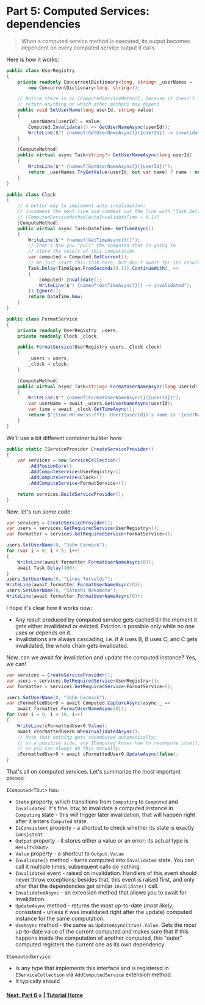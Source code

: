 # Part 5: Computed Services: dependencies

> When a computed service method is executed, its output becomes
> dependent on every computed service output it calls.

Here is how it works:

``` cs --region part05_defineServices --source-file Part05.cs
public class UserRegistry
{
    private readonly ConcurrentDictionary<long, string> _userNames =
        new ConcurrentDictionary<long, string>();

    // Notice there is no [ComputedServiceMethod], because it doesn't
    // return anything on which other methods may depend
    public void SetUserName(long userId, string value)
    {
        _userNames[userId] = value;
        Computed.Invalidate(() => GetUserNameAsync(userId));
        WriteLine($"! {nameof(GetUserNameAsync)}({userId}) -> invalidated");
    }

    [ComputeMethod]
    public virtual async Task<string?> GetUserNameAsync(long userId)
    {
        WriteLine($"* {nameof(GetUserNameAsync)}({userId})");
        return _userNames.TryGetValue(userId, out var name) ? name : null;
    }
}

public class Clock
{
    // A better way to implement auto-invalidation:
    // uncomment the next line and comment out the line with "Task.Delay".
    // [ComputedServiceMethod(AutoInvalidateTime = 0.1)]
    [ComputeMethod]
    public virtual async Task<DateTime> GetTimeAsync()
    {
        WriteLine($"* {nameof(GetTimeAsync)}()");
        // That's how you "pull" the computed that is going to
        // store the result of this computation
        var computed = Computed.GetCurrent();
        // We just start this task here, but don't await for its result
        Task.Delay(TimeSpan.FromSeconds(0.1)).ContinueWith(_ =>
        {
            computed!.Invalidate();
            WriteLine($"! {nameof(GetTimeAsync)}() -> invalidated");
        }).Ignore();
        return DateTime.Now;
    }
}

public class FormatService
{
    private readonly UserRegistry _users;
    private readonly Clock _clock;

    public FormatService(UserRegistry users, Clock clock)
    {
        _users = users;
        _clock = clock;
    }

    [ComputeMethod]
    public virtual async Task<string> FormatUserNameAsync(long userId)
    {
        WriteLine($"* {nameof(FormatUserNameAsync)}({userId})");
        var userName = await _users.GetUserNameAsync(userId);
        var time = await _clock.GetTimeAsync();
        return $"{time:HH:mm:ss:fff}: User({userId})'s name is '{userName}'";
    }
}
```

We'll use a bit different container builder here:

``` cs --region part05_createServiceProvider --source-file Part05.cs
public static IServiceProvider CreateServiceProvider()
{
    var services = new ServiceCollection()
        .AddFusionCore()
        .AddComputeService<UserRegistry>()
        .AddComputeService<Clock>()
        .AddComputeService<FormatService>();

    return services.BuildServiceProvider();
}
```

Now, let's run some code:

``` cs --region part05_useServices_part1 --source-file Part05.cs
var services = CreateServiceProvider();
var users = services.GetRequiredService<UserRegistry>();
var formatter = services.GetRequiredService<FormatService>();

users.SetUserName(0, "John Carmack");
for (var i = 0; i < 5; i++)
{
    WriteLine(await formatter.FormatUserNameAsync(0));
    await Task.Delay(100);
}
users.SetUserName(0, "Linus Torvalds");
WriteLine(await formatter.FormatUserNameAsync(0));
users.SetUserName(0, "Satoshi Nakamoto");
WriteLine(await formatter.FormatUserNameAsync(0));
```

I hope it's clear how it works now:

* Any result produced by computed service gets cached till the moment
  it gets either invalidated or evicted. Eviction is possible only while
  no one uses or depends on it.
* Invalidations are always cascading, i.e. if A uses B, B uses C, and C
  gets invalidated, the whole chain gets invalidated.

Now, can we await for invalidation and update the computed instance?
Yes, we can!

``` cs --region part05_useServices_part2 --source-file Part05.cs
var services = CreateServiceProvider();
var users = services.GetRequiredService<UserRegistry>();
var formatter = services.GetRequiredService<FormatService>();

users.SetUserName(0, "John Carmack");
var cFormattedUser0 = await Computed.CaptureAsync(async _ =>
    await formatter.FormatUserNameAsync(0));
for (var i = 0; i < 10; i++)
{
    WriteLine(cFormattedUser0.Value);
    await cFormattedUser0.WhenInvalidatedAsync();
    // Note that nothing gets recomputed automatically;
    // on a positive side, any IComputed knows how to recompute itself,
    // so you can always do this manually:
    cFormattedUser0 = await cFormattedUser0.UpdateAsync(false);
}
```

That's all on computed services. Let's summarize the most important
pieces:

`IComputed<TOut>` has:

* `State` property, which transitions from
  `Computing` to `Computed` and `Invalidated`. It's fine, btw,
  to invalidate a computed instance in `Computing` state -
  this will trigger later invalidation, that will happen right
  after it enters `Computed` state.
* `IsConsistent` property - a shortcut to check whether its state
  is exactly `Consistent`
* `Output` property - it stores either a value or an error;
  its actual type is `Result<TOut>`.
* `Value` property - a shortcut to `Output.Value`
* `Invalidate()` method - turns computed into `Invalidated` state.
  You can call it multiple times, subsequent calls do nothing.
* `Invalidated` event - raised on invalidation. Handlers of this event
  should never throw exceptions; besides that, this event is raised
  first, and only after that the dependencies get similar `Invalidate()`
  call.
* `InvalidatedAsync` - an extension method that allows you to await
  for invalidation.
* `UpdateAsync` method - returns the most up-to-date (*most likely*,
  consistent - unless it was invalidated right after the update)
  computed instance for the same computation.
* `UseAsync` method - the same as `UpdateAsync(true).Value`.
  Gets the most up-to-date value of the current computed and
  makes sure that if this happens inside the computation of another
  computed, this "outer" computed registers the current one
  as its own dependency.

`IComputedService`:

* Is any type that implements this interface and is registered
  in `IServiceCollection` via `AddComputedService` extension method.
* It typically should

#### [Next: Part 6 &raquo;](./Part06.md) | [Tutorial Home](./README.md)

